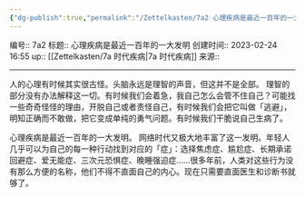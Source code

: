 ```yaml
---
{"dg-publish":true,"permalink":"/Zettelkasten/7a2 心理疾病是最近一百年的一大发明/","dgPassFrontmatter":true}
---
```


编号:: 7a2
标题:: 心理疾病是最近一百年的一大发明
创建时间:: 2023-02-24 16:55
up:: [[Zettelkasten/7a 时代疾病\|7a 时代疾病]]
来源:: 

---
人的心理有时候其实很古怪。头脑永远是理智的声音，但这并不是全部。
理智的部分没有办法解释这一切。有时候我们会着急，我自己怎么会管不住自己？可能找一些奇奇怪怪的理由，开脱自己或者责怪自己，有时候我们会把它叫做「逃避」，明知正确而不敢做，把它变成单纯的勇气问题。有时候我们干脆说自己生病了。

心理疾病是最近一百年的一大发明。
网络时代又极大地丰富了这一发明。年轻人几乎可以为自己的每一种行动找到对应的「症」：选择焦虑症、尴尬症、长期承诺回避症、爱无能症、三次元恐惧症、晚睡强迫症……很多年前，人类对这些行为没有那么方便的名称，他们不得不直面自己的内心。现在只需要直面医生和诊断书就够了。